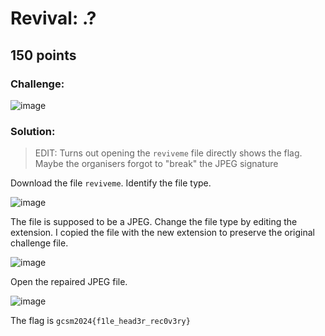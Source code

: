 # Revival: .?
## 150 points

### Challenge:
![image](https://github.com/user-attachments/assets/393e3a69-1afc-49f0-b0c2-eda1b957cc43)

### Solution:

> EDIT: Turns out opening the `reviveme` file directly shows the flag. Maybe the organisers forgot to "break" the JPEG signature

Download the file `reviveme`. Identify the file type.

![image](https://github.com/user-attachments/assets/64406805-4cb1-416e-9ab6-f98f067a7b41)

The file is supposed to be a JPEG. Change the file type by editing the extension. I copied the file with the new extension to preserve the original challenge file.

![image](https://github.com/user-attachments/assets/2483a7aa-75fa-406a-be87-662117001691)

Open the repaired JPEG file.

![image](https://github.com/user-attachments/assets/d29c4890-11bc-4f0f-bf8f-f349ca0951a3)

The flag is `gcsm2024{f1le_head3r_rec0v3ry}`
